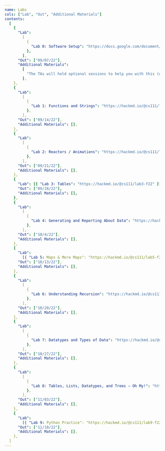```yaml
---
name: Labs
cols: ["Lab", "Out", "Additional Materials"]
contents:
  [
    {
      "Lab":
        [
          {
            "Lab 0: Software Setup": "https://docs.google.com/document/d/1N6KcnBEJEDRvWTR_zMNDDPAqywpbg8xs1AJIRxgFXck/edit?usp=sharing",
          },
        ],
      "Out": ["09/07/22"],
      "Additional Materials":
        [
          "The TAs will hold optional sessions to help you with this (or you can do it on your own). See the hours calendar or Ed for the times.",
        ],
    },
    {
      "Lab":
        [
          {
            "Lab 1: Functions and Strings": "https://hackmd.io/@cs111/lab1-f22",
          },
        ],
      "Out": ["09/14/22"],
      "Additional Materials": [],
    },
    {
      "Lab":
        [
          {
            "Lab 2: Reactors / Animations": "https://hackmd.io/@cs111/lab2-f22",
          },
        ],
      "Out": ["09/21/22"],
      "Additional Materials": [],
    },
    {
      "Lab": [{ "Lab 3: Tables": "https://hackmd.io/@cs111/lab3-f22" }],
      "Out": ["09/28/22"],
      "Additional Materials": [],
    },
    {
      "Lab":
        [
          {
            "Lab 4: Generating and Reporting About Data": "https://hackmd.io/@cs111/lab4-f22",
          },
        ],
      "Out": ["10/4/22"],
      "Additional Materials": [],
    },
    {
      "Lab":
        [{ "Lab 5: Maps & More Maps": "https://hackmd.io/@cs111/lab5-f22" }],
      "Out": ["10/13/22"],
      "Additional Materials": [],
    },
    {
      "Lab":
        [
          {
            "Lab 6: Understanding Recursion": "https://hackmd.io/@cs111/lab6-f22",
          },
        ],
      "Out": ["10/20/22"],
      "Additional Materials": [],
    },
    {
      "Lab":
        [
          {
            "Lab 7: Datatypes and Types of Data": "https://hackmd.io/@cs111/lab7-f22",
          },
        ],
      "Out": ["10/27/22"],
      "Additional Materials": [],
    },
    {
      "Lab":
        [
          {
            "Lab 8: Tables, Lists, Datatypes, and Trees – Oh My!": "https://hackmd.io/@cs111/lab8-f22",
          },
        ],
      "Out": ["11/03/22"],
      "Additional Materials": [],
    },
    {
      "Lab":
        [{ "Lab 9: Python Practice": "https://hackmd.io/@cs111/lab9-f22" }],
      "Out": ["11/10/22"],
      "Additional Materials": [],
    },
  ]
---
```

